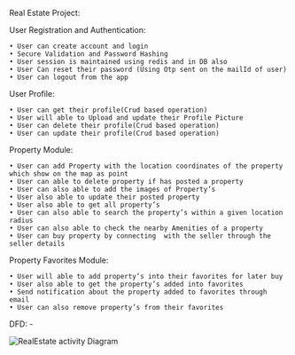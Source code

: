 Real Estate Project: 

User Registration and Authentication: 

    • User can create account and login
    • Secure Validation and Password Hashing
    • User session is maintained using redis and in DB also
    • User Can reset their password (Using Otp sent on the mailId of user)
    • User can logout from the app

	
User Profile: 

    • User can get their profile(Crud based operation) 
    • User will able to Upload and update their Profile Picture
    • User can delete their profile(Crud based operation)
    • User can update their profile(Crud based operation)


Property Module: 

    • User can add Property with the location coordinates of the property which show on the map as point 
    • User can able to delete property if has posted a property 
    • User can also able to add the images of Property’s
    • User also able to update their posted property
    • User also able to get all property’s
    • User can also able to search the property’s within a given location radius
    • User can also able to check the nearby Amenities of a property
    • User can buy property by connecting  with the seller through the seller details


Property Favorites Module:

    • User will able to add property’s into their favorites for later buy
    • User also able to get the property’s added into favorites
    • Send notification about the property added to favorites through email
    • User can also remove property’s from their favorites 


DFD: -

![RealEstate activity Diagram](https://github.com/harshitpratapsingh01/RealEstate/assets/137901657/704e8fdc-f76c-4ceb-bf62-670bb71c7bcf)

